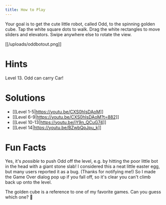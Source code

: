 ```yaml
---
title: How to Play
---
```


Your goal is to get the cute little robot, called Odd, to the spinning golden cube.
Tap the white square dots to walk. Drag the white rectangles to move sliders and elevators. Swipe anywhere else to rotate the view.

[[/uploads/oddbotout.png]]

# Hints
Level 13. Odd can carry Car!

# Solutions
* [[Level 1-5|https://youtu.be/CXS0hIsDAoM]]
* [[Level 6-9|https://youtu.be/CXS0hIsDAoM?t=882]]
* [[Level 10-13|https://youtu.be/iY9n_QCuG74]]
* [[Level 14|https://youtu.be/BZwbQpJpu_k]]

# Fun Facts
Yes, it's *possible* to push Odd off the level, e.g. by hitting the poor little bot in the head with a giant stone slab! I considered this a neat little easter egg, but many users reported it as a bug. (Thanks for notifying me!) So I made the Game Over dialog pop up if you fall off, so it's clear you can't climb back up onto the level.

The golden cube is a reference to one of my favorite games. Can you guess which one? 🙂
